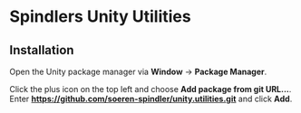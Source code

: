 Spindlers Unity Utilities
=========================

Installation
------------

Open the Unity package manager via **Window** -> **Package Manager**.

Click the plus icon on the top left and choose **Add package from git URL...**.<br>
Enter **https://github.com/soeren-spindler/unity.utilities.git** and click **Add**.